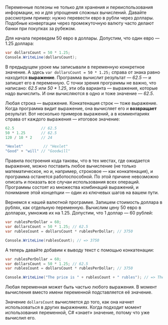
Переменные полезны не только для хранения и переиспользования информации, но и для упрощения сложных вычислений. Давайте рассмотрим пример: нужно перевести евро в рубли через доллары. Подобные конвертации через промежуточную валюту часто делают банки при покупках за рубежом.

Для начала переведем 50 евро в доллары. Допустим, что один евро — 1.25 доллара:

```cs
var dollarsCount = 50 * 1.25;
Console.WriteLine(dollarsCount);
```

В предыдущем уроке мы записывали в переменную конкретное значение. А здесь `var dollarsCount = 50 * 1.25;` справа от знака равно находится **выражение**. Программа вычислит результат — *62.5* — и запишет его в переменную. С точки зрения программы не важно, что написано: *62.5* или *50 * 1.25*, эти оба варианта — выражения, которые надо вычислить. И они вычисляются в одно и тоже значение — *62.5*.

Любая строка — выражение. Конкатенация строк — тоже выражение. Когда программа видит выражение, она вычисляет его и **возвращает** результат. Вот несколько примеров выражений, а в комментариях справа от каждого выражения — итоговое значение:

```cs
62.5            // 62.5
50 * 1.25       // 62.5
120 / 10 * 2    // 24

"Hexlet"         // "Hexlet"
"Good" + "will" // "Goodwill"
```

Правила построения кода  таковы, что в тех местах, где ожидается выражение, можно поставить любое вычисление (не только математическое, но и, например, строковое — как конкатенация), и программа останется работоспособной. По этой причине невозможно описать и показать все случаи использования всех операций. Программы состоят из множества комбинаций выражений, и понимание этой концепции — один из ключевых шагов на вашем пути.

Вернемся к нашей валютной программе. Запишем стоимость доллара в рублях, как отдельную переменную. Вычислим цену 50 евро в долларах, умножив их на 1.25. Допустим, что 1 доллар — 60 рублей:

```cs
var rublesPerDollar = 60;
var dollarsCount = 50 * 1.25; // 62.5
var rublesCount = dollarsCount * rublesPerDollar; // 3750

Console.WriteLine(rublesCount); // => 3750
```

А теперь давайте добавим к выводу текст с помощью конкатенации:

```cs
var rublesPerDollar = 60;
var dollarsCount = 50 * 1.25; // 62.5
var rublesCount = dollarsCount * rublesPerDollar; // 3750

Console.WriteLine("The price is " + rublesCount + " rubles"); // => The price is 3750 rubles
```

Любая переменная может быть частью любого выражения. В момент вычисления вместо имени переменной подставляется её значение.

Значение `dollarsCount` вычисляется до того, как она начнет использоваться в других выражениях. Когда подходит момент использования переменной, C# «знает» значение, потому что уже вычислил его.
